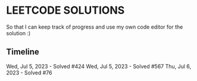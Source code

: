 # LEETCODE SOLUTIONS

So that I can keep track of progress and use my own code editor for the solution :)

## Timeline

Wed, Jul 5, 2023 - Solved #424
Wed, Jul 5, 2023 - Solved #567
Thu, Jul 6, 2023 - Solved #76
